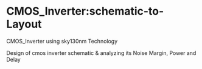 # CMOS_Inverter:schematic-to-Layout
CMOS_Inverter using sky130nm Technology 

Design of cmos inverter schematic & analyzing its Noise Margin, Power and Delay
